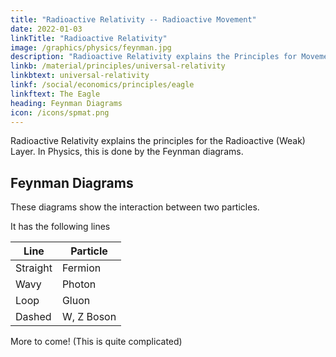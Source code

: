 ```yaml
---
title: "Radioactive Relativity -- Radioactive Movement"
date: 2022-01-03
linkTitle: "Radioactive Relativity"
image: /graphics/physics/feynman.jpg
description: "Radioactive Relativity explains the Principles for Movement in the Radioactive Layer"
linkb: /material/principles/universal-relativity
linkbtext: universal-relativity
linkf: /social/economics/principles/eagle
linkftext: The Eagle
heading: Feynman Diagrams
icon: /icons/spmat.png
---
```



Radioactive Relativity explains the principles for the Radioactive (Weak) Layer. In Physics, this is done by the Feynman diagrams. 

## Feynman Diagrams 

These diagrams show the interaction between two particles. 

It has the following lines

Line | Particle
--- | ---
Straight | Fermion
Wavy | Photon 
Loop | Gluon
Dashed | W, Z Boson 


More to come! (This is quite complicated)


